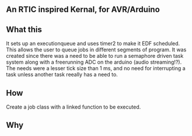 ## An RTIC inspired Kernal, for AVR/Arduino


## What this
It sets up an executionqueue and uses timer2 to make it EDF scheduled. This allows the user to queue jobs in different segments of program. It was created since there was a need to be able to run a semaphore driven task system along with a freerunning ADC on the arduino (audio streaming!?). The needs were a lesser tick size than 1 ms, and no need for interrupting a task unless another task reeally has a need to.

## How
Create a job class with a linked function to be executed. 




## Why 



